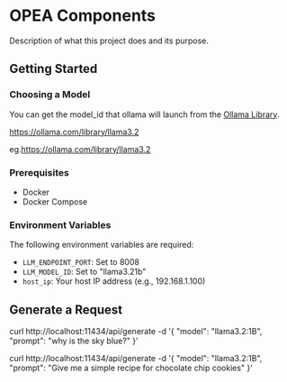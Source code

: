 # OPEA Components

Description of what this project does and its purpose.

## Getting Started

### Choosing a Model

You can get the model_id that ollama will launch from the [Ollama Library](https://ollama.com/library).

https://ollama.com/library/llama3.2

eg.https://ollama.com/library/llama3.2

### Prerequisites

- Docker
- Docker Compose

### Environment Variables

The following environment variables are required:
- `LLM_ENDPOINT_PORT`: Set to 8008
- `LLM_MODEL_ID`: Set to "llama3.21b"
- `host_ip`: Your host IP address (e.g., 192.168.1.100)

## Generate a Request

curl http://localhost:11434/api/generate -d '{
    "model": "llama3.2:1B",
    "prompt": "why is the sky blue?"
}'



curl http://localhost:11434/api/generate -d '{
    "model": "llama3.2:1B",
    "prompt": "Give me a simple recipe for chocolate chip cookies"
}'

